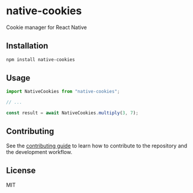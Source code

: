 # native-cookies

Cookie manager for React Native

## Installation

```sh
npm install native-cookies
```

## Usage

```js
import NativeCookies from "native-cookies";

// ...

const result = await NativeCookies.multiply(3, 7);
```

## Contributing

See the [contributing guide](CONTRIBUTING.md) to learn how to contribute to the repository and the development workflow.

## License

MIT
